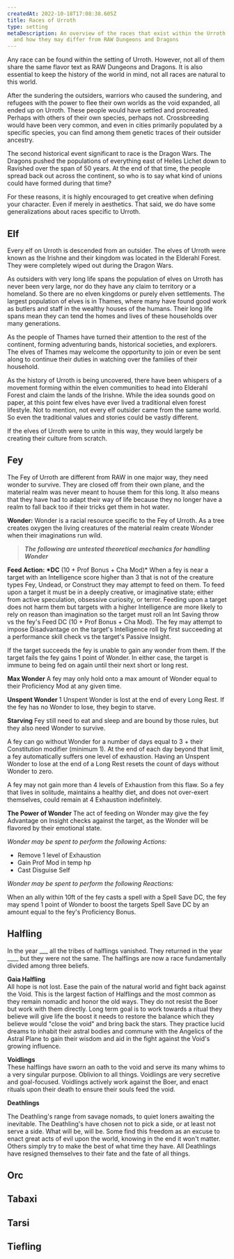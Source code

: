 ```yaml
---
createdAt: 2022-10-18T17:08:38.605Z
title: Races of Urroth
type: setting
metaDescription: An overview of the races that exist within the Urroth setting
  and how they may differ from RAW Dungeons and Dragons
---
```

A﻿ny race can be found within the setting of Urroth. However, not all of them share the same flavor text as RAW Dungeons and Dragons. It is also essential to keep the history of the world in mind, not all races are natural to this world.

A﻿fter the sundering the outsiders, warriors who caused the sundering, and refugees with the power to flee their own worlds as the void expanded, all ended up on Urroth. These people would have settled and procreated. Perhaps with others of their own species, perhaps not. Crossbreeding would have been very common, and even in cities primarily populated by a specific species, you can find among them genetic traces of their outsider ancestry.

T﻿he second historical event significant to race is the Dragon Wars. The Dragons pushed the populations of everything east of Helles Lichet down to Ravished over the span of 50 years. At the end of that time, the people spread back out across the continent, so who is to say what kind of unions could have formed during that time?

F﻿or these reasons, it is highly encouraged to get creative when defining your character. Even if merely in aesthetics. That said, we do have some generalizations about races specific to Urroth.

## E﻿lf

E﻿very elf on Urroth is descended from an outsider. The elves of Urroth were known as the Irishne and their kingdom was located in the Elderahl Forest. They were completely wiped out during the Dragon Wars.

A﻿s outsiders with very long life spans the population of elves on Urroth has never been very large, nor do they have any claim to territory or a homeland. So there are no elven kingdoms or purely elven settlements. The largest population of elves is in Thames, where many have found good work as butlers and staff in the wealthy houses of the humans. Their long life spans mean they can tend the homes and lives of these households over many generations.

A﻿s the people of Thames have turned their attention to the rest of the continent, forming adventuring bands, historical societies, and explorers. The elves of Thames may welcome the opportunity to join or even be sent along to continue their duties in watching over the families of their household.

A﻿s the history of Urroth is being uncovered, there have been whispers of a movement forming within the elven communities to head into Elderahl Forest and claim the lands of the Irishne. While the idea sounds good on paper, at this point few elves have ever lived a traditional elven forest lifestyle. Not to mention, not every elf outsider came from the same world. So even the traditional values and stories could be vastly different. 

If the elves of Urroth were to unite in this way, they would largely be creating their culture from scratch.

## Fey

T﻿he Fey of Urroth are different from RAW in one major way, they need wonder to survive. They are closed off from their own plane, and the material realm was never meant to house them for this long. It also means that they have had to adapt their way of life because they no longer have a realm to fall back too if their tricks get them in hot water.

**Wonder:** 
Wonder is a racial resource specific to the Fey of Urroth. As a tree creates oxygen the living creatures of the material realm create Wonder when their imaginations run wild.

> ***T﻿he following are untested theoretical mechanics for handling Wonder***

**Feed Action:**
**\*DC** (10 + Prof Bonus + Cha Mod)*
When a fey is near a target with an Intelligence score higher than 3 that is not of the creature types Fey, Undead, or Construct they may attempt to feed on them. To feed upon a target it must be in a deeply creative, or imaginative state; either from active speculation, obsessive curiosity, or terror. Feeding upon a target does not harm them but targets with a higher Intelligence are more likely to rely on reason than imagination so the target must roll an Int Saving throw vs the fey's Feed DC (10 + Prof Bonus + Cha Mod). The fey may attempt to impose Disadvantage on the target's Intelligence roll by first succeeding at a performance skill check vs the target's Passive Insight. 

If the target succeeds the fey is unable to gain any wonder from them. If the target fails the fey gains 1 point of Wonder. In either case, the target is immune to being fed on again until their next short or long rest.

**Max Wonder**
A fey may only hold onto a max amount of Wonder equal to their  Proficiency Mod at any given time.

**Unspent Wonder**
1 Unspent Wonder is lost at the end of every Long Rest. If the fey has no Wonder to lose, they begin to starve.

**Starving**
Fey still need to eat and sleep and are bound by those rules, but they also need Wonder to survive.

A fey can go without Wonder for a number of days equal to 3 + their Constitution modifier (minimum 1). At the end of each day beyond that limit, a fey automatically suffers one level of exhaustion.  Having an Unspent Wonder to lose at the end of a Long Rest resets the count of days without Wonder to zero.

A fey may not gain more than 4 levels of Exhaustion from this flaw. So a fey that lives in solitude, maintains a healthy diet, and does not over-exert themselves, could remain at 4 Exhaustion indefinitely.

**The Power of Wonder**
The act of feeding on Wonder may give the fey Advantage on Insight checks against the target, as the Wonder will be flavored by their emotional state.

*Wonder may be spent to perform the following Actions:*

* Remove 1 level of Exhaustion
* Gain Prof Mod in temp hp
* Cast Disguise Self

*Wonder may be spent to perform the following Reactions:*

When an ally within 10ft of the fey casts a spell with a Spell Save DC, the fey may spend 1 point of Wonder to boost the targets Spell Save DC by an amount equal to the fey's Proficiency Bonus.

## Halfling

I﻿n the year \_\_\_ all the tribes of halflings vanished. They returned in the year \_\_\__ but they were not the same. The halflings are now a race fundamentally divided among three beliefs.

**G﻿aia Halfling**\
All hope is not lost. Ease the pain of the natural world and fight back against the Void. This is the largest faction of Halflings and the most common as they remain nomadic and honor the old ways. They do not resist the Boer but work with them directly. Long term goal is to work towards a ritual they believe will give life the boost it needs to restore the balance which they believe would "close the void" and bring back the stars. They practice lucid dreams to inhabit their astral bodies and commune with the Angelics of the Astral Plane to gain their wisdom and aid in the fight against the Void's growing influence.

**V﻿oidlings**\
These halflings have sworn an oath to the void and serve its many whims to a very singular purpose. Oblivion to all things. Voidlings are very secretive and goal-focused. Voidlings actively work against the Boer, and enact rituals upon their death to ensure their souls feed the void.

**D﻿eathlings**

T﻿he Deathling's range from savage nomads, to quiet loners awaiting the inevitable. The Deathling's have chosen not to pick a side, or at least not serve a side. What will be, will be. Some find this freedom as an excuse to enact great acts of evil upon the world, knowing in the end it won't matter. Others simply try to make the best of what time they have. All Deathlings have resigned themselves to their fate and the fate of all things.

## O﻿rc

## T﻿abaxi

## T﻿arsi

## Tiefling